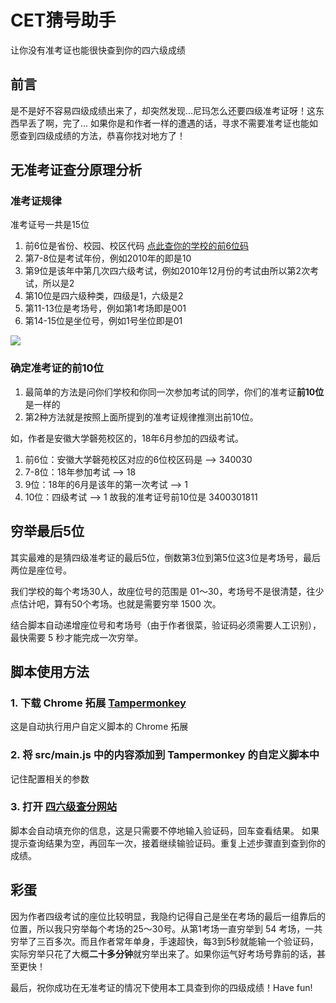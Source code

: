 # CET猜号助手
让你没有准考证也能很快查到你的四六级成绩
## 前言
是不是好不容易四级成绩出来了，却突然发现...尼玛怎么还要四级准考证呀！这东西早丢了啊，完了...
如果你是和作者一样的遭遇的话，寻求不需要准考证也能如愿查到四级成绩的方法，恭喜你找对地方了！
## 无准考证查分原理分析
### 准考证规律
准考证号一共是15位
1. 前6位是省份、校园、校区代码 [点此查你的学校的前6位码](UniversityCode.md)
2. 第7-8位是考试年份，例如2010年的即是10
3. 第9位是该年中第几次四六级考试，例如2010年12月份的考试由所以第2次考试，所以是2
4. 第10位是四六级种类，四级是1，六级是2
5. 第11-13位是考场号，例如第1考场即是001
6. 第14-15位是坐位号，例如1号坐位即是01

![](http://images.lolimay.cn/18-8-23/73398963.jpg)

### 确定准考证的前10位
1. 最简单的方法是问你们学校和你同一次参加考试的同学，你们的准考证**前10位**是一样的
2. 第2种方法就是按照上面所提到的准考证规律推测出前10位。

如，作者是安徽大学磬苑校区的，18年6月参加的四级考试。
1. 前6位：安徽大学磬苑校区对应的6位校区码是 ——> 340030
2. 7-8位：18年参加考试 ——> 18
3. 9位：18年的6月是该年的第一次考试 ——> 1
4. 10位：四级考试 ——> 1
故我的准考证号前10位是 3400301811

## 穷举最后5位
其实最难的是猜四级准考证的最后5位，倒数第3位到第5位这3位是考场号，最后两位是座位号。

我们学校的每个考场30人，故座位号的范围是 01～30，考场号不是很清楚，往少点估计吧，算有50个考场。也就是需要穷举 1500 次。

结合脚本自动递增座位号和考场号（由于作者很菜，验证码必须需要人工识别），最快需要 5 秒才能完成一次穷举。

## 脚本使用方法
### 1. 下载 Chrome 拓展 [Tampermonkey](https://tampermonkey.net/)
这是自动执行用户自定义脚本的 Chrome 拓展
### 2. 将 src/main.js 中的内容添加到 Tampermonkey 的自定义脚本中
记住配置相关的参数
### 3. 打开 [四六级查分网站](http://cet.neea.edu.cn/cet/)
脚本会自动填充你的信息，这是只需要不停地输入验证码，回车查看结果。
如果提示查询结果为空，再回车一次，接着继续输验证码。重复上述步骤直到查到你的成绩。

## 彩蛋
因为作者四级考试的座位比较明显，我隐约记得自己是坐在考场的最后一组靠后的位置，所以我只穷举每个考场的25～30号。从第1考场一直穷举到 54 考场，一共穷举了三百多次。而且作者常年单身，手速超快，每3到5秒就能输一个验证码，实际穷举只花了大概**二十多分钟**就穷举出来了。如果你运气好考场号靠前的话，甚至更快！

最后，祝你成功在无准考证的情况下使用本工具查到你的四级成绩！Have fun!